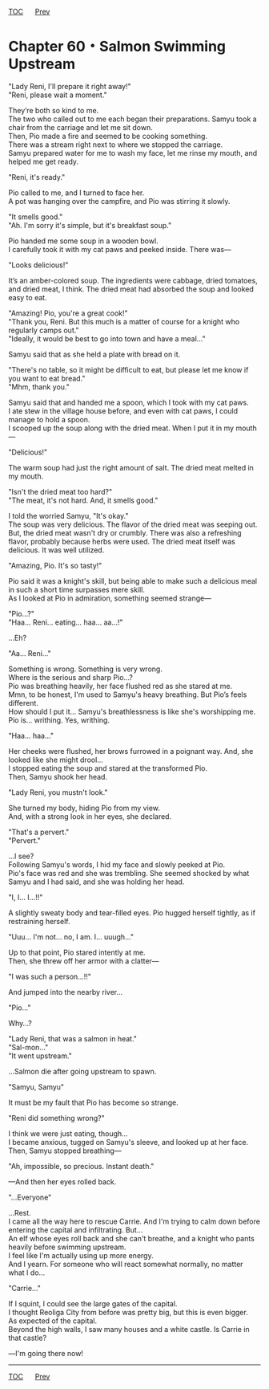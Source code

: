 [TOC](../readme.md)&nbsp;&nbsp;&nbsp;&nbsp;&nbsp;&nbsp;[Prev](Section_0059.md)&nbsp;&nbsp;&nbsp;&nbsp;&nbsp;&nbsp;



# Chapter 60・Salmon Swimming Upstream

"Lady Reni, I'll prepare it right away!"  
"Reni, please wait a moment."  
  
They’re both so kind to me.  
The two who called out to me each began their preparations. Samyu took a
chair from the carriage and let me sit down.  
Then, Pio made a fire and seemed to be cooking something.  
There was a stream right next to where we stopped the carriage.  
Samyu prepared water for me to wash my face, let me rinse my mouth, and
helped me get ready.  
  
"Reni, it's ready."  
  
Pio called to me, and I turned to face her.  
A pot was hanging over the campfire, and Pio was stirring it slowly.  
  
"It smells good."  
"Ah. I'm sorry it's simple, but it's breakfast soup."  
  
Pio handed me some soup in a wooden bowl.  
I carefully took it with my cat paws and peeked inside. There was—  
  
"Looks delicious!"  
  
It’s an amber-colored soup. The ingredients were cabbage, dried
tomatoes, and dried meat, I think. The dried meat had absorbed the soup
and looked easy to eat.  
  
"Amazing! Pio, you're a great cook!"  
"Thank you, Reni. But this much is a matter of course for a knight who
regularly camps out."  
"Ideally, it would be best to go into town and have a meal…"  
  
Samyu said that as she held a plate with bread on it.  
  
"There's no table, so it might be difficult to eat, but please let me
know if you want to eat bread."  
"Mhm, thank you."  
  
Samyu said that and handed me a spoon, which I took with my cat paws.  
I ate stew in the village house before, and even with cat paws, I could
manage to hold a spoon.  
I scooped up the soup along with the dried meat. When I put it in my
mouth—  
  
"Delicious!"  
  
The warm soup had just the right amount of salt. The dried meat melted
in my mouth.  
  
"Isn't the dried meat too hard?"  
"The meat, it's not hard. And, it smells good."  
  
I told the worried Samyu, "It's okay."  
The soup was very delicious. The flavor of the dried meat was seeping
out. But, the dried meat wasn't dry or crumbly. There was also a
refreshing flavor, probably because herbs were used. The dried meat
itself was delicious. It was well utilized.  
  
"Amazing, Pio. It's so tasty!"  
  
Pio said it was a knight's skill, but being able to make such a
delicious meal in such a short time surpasses mere skill.  
As I looked at Pio in admiration, something seemed strange—  
  
"Pio…?"  
"Haa… Reni… eating… haa… aa…!"  
  
…Eh?  
  
"Aa… Reni…"  
  
Something is wrong. Something is very wrong.  
Where is the serious and sharp Pio…?  
Pio was breathing heavily, her face flushed red as she stared at me.  
Mmn, to be honest, I'm used to Samyu's heavy breathing. But Pio’s feels
different.  
How should I put it… Samyu's breathlessness is like she's worshipping
me. Pio is… writhing. Yes, writhing.  
  
"Haa… haa…"  
  
Her cheeks were flushed, her brows furrowed in a poignant way. And, she
looked like she might drool…  
I stopped eating the soup and stared at the transformed Pio.  
Then, Samyu shook her head.  
  
"Lady Reni, you mustn't look."  
  
She turned my body, hiding Pio from my view.  
And, with a strong look in her eyes, she declared.  
  
"That's a pervert."  
"Pervert."  
  
…I see?  
Following Samyu's words, I hid my face and slowly peeked at Pio.  
Pio's face was red and she was trembling. She seemed shocked by what
Samyu and I had said, and she was holding her head.  
  
"I, I… I…!!"  
  
A slightly sweaty body and tear-filled eyes. Pio hugged herself tightly,
as if restraining herself.  
  
"Uuu… I'm not… no, I am. I… uuugh…"  
  
Up to that point, Pio stared intently at me.  
Then, she threw off her armor with a clatter—  
  
"I was such a person...!!"  
  
And jumped into the nearby river…  
  
"Pio…"  
  
Why…?  
  
"Lady Reni, that was a salmon in heat."  
"Sal-mon…"  
"It went upstream."  
  
…Salmon die after going upstream to spawn.  
  
"Samyu, Samyu"  
  
It must be my fault that Pio has become so strange.  
  
"Reni did something wrong?"  
  
I think we were just eating, though…  
I became anxious, tugged on Samyu's sleeve, and looked up at her face.  
Then, Samyu stopped breathing—  
  
"Ah, impossible, so precious. Instant death."  
  
—And then her eyes rolled back.  
  
"…Everyone"  
  
…Rest.  
I came all the way here to rescue Carrie. And I'm trying to calm down
before entering the capital and infiltrating. But…  
An elf whose eyes roll back and she can't breathe, and a knight who
pants heavily before swimming upstream.  
I feel like I'm actually using up more energy.  
And I yearn. For someone who will react somewhat normally, no matter
what I do…  
  
"Carrie…"  
  
If I squint, I could see the large gates of the capital.  
I thought Reoliga City from before was pretty big, but this is even
bigger.  
As expected of the capital.  
Beyond the high walls, I saw many houses and a white castle. Is Carrie
in that castle?  
  
―I'm going there now!  
  
  


---
[TOC](../readme.md)&nbsp;&nbsp;&nbsp;&nbsp;&nbsp;&nbsp;[Prev](Section_0059.md)&nbsp;&nbsp;&nbsp;&nbsp;&nbsp;&nbsp;

